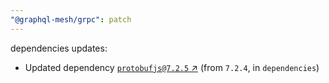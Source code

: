 ```yaml
---
"@graphql-mesh/grpc": patch
---
```

dependencies updates:
  - Updated dependency [`protobufjs@7.2.5` ↗︎](https://www.npmjs.com/package/protobufjs/v/7.2.5) (from `7.2.4`, in `dependencies`)
